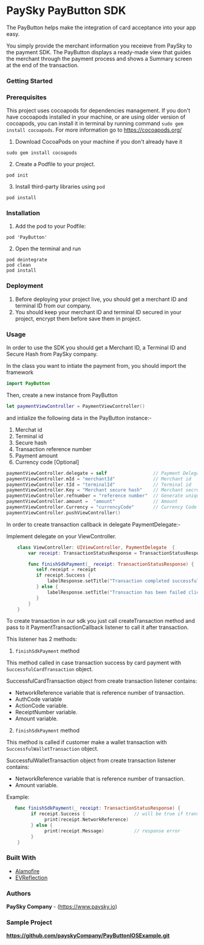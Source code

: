 # PaySky PayButton SDK
The PayButton helps make the integration of card acceptance into your app easy.

You simply provide the merchant information you receieve from PaySky to the payment SDK. The PayButton displays a ready-made view that guides the merchant through the payment process and shows a Summary screen at the end of the transaction.

### Getting Started

### Prerequisites
This project uses cocoapods for dependencies management. If you don't have cocoapods installed in your machine, or are using older version of cocoapods, you can install it in terminal by running command ```sudo gem install cocoapods```. For more information go to https://cocoapods.org/

1. Download CocoaPods on your machine if you don't already have it
```
sudo gem install cocoapods
```

2. Create a Podfile to your project.
```
pod init
```

3. Install third-party libraries using `pod`
```
pod install
```

### Installation

1. Add the pod to your Podfile:
```
pod 'PayButton'
```

2. Open the terminal and run
```
pod deintegrate
pod clean
pod install
```

### Deployment
1. Before deploying your project live, you should get a merchant ID and terminal ID from our company.
2. You should keep your merchant ID and terminal ID secured in your project, encrypt them before save them in project.

### Usage

In order to use the SDK you should get a Merchant ID, a Terminal ID and Secure Hash from PaySky company.

In the class you want to intiate the payment from, you should import the framework
```swift
import PayButton
```

Then, create a new instance from PayButton
```swift
let paymentViewController = PaymentViewController()
```

and intialize the following data in the PayButton instance:-
1) Merchat id
2) Terminal id
3) Secure hash
4) Transaction reference number
5) Payment amount
6) Currency code [Optional]

```swift
paymentViewController.delegate = self                 // Payment Delegate
paymentViewController.mId = "merchantId"              // Merchant id
paymentViewController.tId = "terminalId"              // Terminal id
paymentViewController.Key = "Merchant secure hash"    // Merchant secrue hash
paymentViewController.refnumber = "reference number"  // Generate unique 16-digits number
paymentViewController.amount =  "amount"              // Amount
paymentViewController.Currency = "currencyCode"       // Currency Code [Optional]
paymentViewController.pushViewController()
```

In order to create transaction callback in delegate PaymentDelegate:-

Implement delegate on your ViewController.
```swift 
    class ViewController: UIViewController, PaymentDelegate  {
        var receipt: TransactionStatusResponse = TransactionStatusResponse()

        func finishSdkPayment(_ receipt: TransactionStatusResponse) {
           self.receipt = receipt
           if receipt.Success {
               labelResponse.setTitle("Transaction completed successfully, click here to show callback result", for: .normal)
           } else {
               labelResponse.setTitle("Transaction has been failed click to callback callback ", for: .normal)
           }
        }
    }
```

To create transaction in our sdk you just call createTransaction method and pass to it PaymentTransactionCallback listener to call it after transaction.

This listener has 2 methods:

1. `finishSdkPayment` method

This method called in case transaction success by card payment with `SuccessfulCardTransaction` object.

SuccessfulCardTransaction object from create transaction listener contains:
* NetworkReference variable that is reference number of transaction.
* AuthCode variable
* ActionCode variable.
* ReceiptNumber variable.
* Amount variable.

2. `finishSdkPayment` method

This method is called if customer make a wallet transaction with `SuccessfulWalletTransaction` object.

SuccessfulWalletTransaction object from create transaction listener contains:
* NetworkReference variable that is reference number of transaction.
* Amount variable.


Example:
```swift
   func finishSdkPayment(_ receipt: TransactionStatusResponse) {
         if receipt.Success {                  // will be true if transaction success 
              print(receipt.NetworkReference)
         } else {
              print(receipt.Message)           // response error
         }
    }
```

### Built With
* [Alamofire](https://github.com/Alamofire/Alamofire)  
* [EVReflection](https://github.com/evermeer/EVReflection)  


### Authors

**PaySky Company** - (https://www.paysky.io)

### Sample Project
**https://github.com/payskyCompany/PayButtonIOSExample.git**

